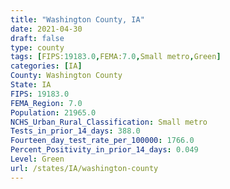 ```yaml
---
title: "Washington County, IA"
date: 2021-04-30
draft: false
type: county
tags: [FIPS:19183.0,FEMA:7.0,Small metro,Green]
categories: [IA]
County: Washington County
State: IA
FIPS: 19183.0
FEMA_Region: 7.0
Population: 21965.0
NCHS_Urban_Rural_Classification: Small metro
Tests_in_prior_14_days: 388.0
Fourteen_day_test_rate_per_100000: 1766.0
Percent_Positivity_in_prior_14_days: 0.049
Level: Green
url: /states/IA/washington-county
---
```



